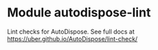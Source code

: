 # Module autodispose-lint

Lint checks for AutoDispose. See full docs at https://uber.github.io/AutoDispose/lint-check/
